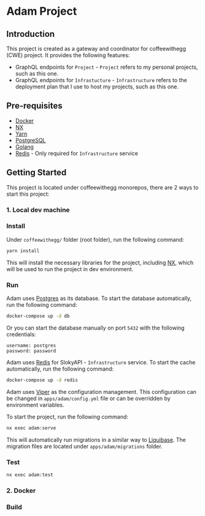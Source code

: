 # Adam Project

## Introduction

This project is created as a gateway and coordinator for coffeewithegg (CWE) project. It provides the following features:

- GraphQL endpoints for `Project` - `Project` refers to my personal projects, such as this one.
- GraphQL endpoints for `Infrastucture` - `Infrastructure` refers to the deployment plan that I use to host my projects, such as this one.

## Pre-requisites

- [Docker](https://www.docker.com/)
- [NX](https://nx.dev/)
- [Yarn](https://yarnpkg.com/)
- [PostgreSQL](https://www.postgresql.org/)
- [Golang](https://golang.org/)
- [Redis](https://redis.io/) - Only required for `Infrastructure` service

## Getting Started

This project is located under coffeewithegg monorepos, there are 2 ways to start this project:

### 1. Local dev machine

### Install

Under `coffeewithegg/` folder (root folder), run the following command:

```bash
yarn install
```

This will install the necessary libraries for the project, including [NX](https://nx.dev/), which will be used to run the project in dev environment.

### Run

Adam uses [Postgres](https://www.postgresql.org/) as its database. To start the database automatically, run the following command:

```bash
docker-compose up -d db
```

Or you can start the database manually on port `5432` with the following credentials:

```
username: postgres
password: password
```

Adam uses [Redis](https://redis.io/) for SlokyAPI - `Infrastructure` service. To start the cache automatically, run the following command:

```bash
docker-compose up -d redis
```

Adam uses [Viper](https://github.com/spf13/viper) as the configuration management. This configuration can be changed in `apps/adam/config.yml` file or can be overridden by environment variables.

To start the project, run the following command:

```bash
nx exec adam:serve
```

This will automatically run migrations in a similar way to [Liquibase](https://www.liquibase.org/). The migration files are located under `apps/adam/migrations` folder.

### Test

```bash
nx exec adam:test
```

### 2. Docker

### Build

```bash

```
